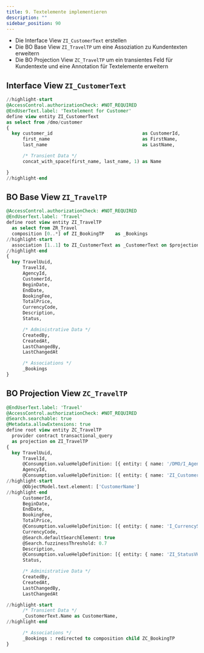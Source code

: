 ```yaml
---
title: 9. Textelemente implementieren
description: ""
sidebar_position: 90
---
```


- Die Interface View `ZI_CustomerText` erstellen
- Die BO Base View `ZI_TravelTP` um eine Assoziation zu Kundentexten erweitern
- Die BO Projection View `ZC_TravelTP` um ein transientes Feld für Kundentexte und eine Annotation für Textelemente erweitern

## Interface View `ZI_CustomerText`

```sql showLineNumbers
//highlight-start
@AccessControl.authorizationCheck: #NOT_REQUIRED
@EndUserText.label: 'Textelement for Customer'
define view entity ZI_CustomerText
as select from /dmo/customer
{
  key customer_id                                 as CustomerId,
      first_name                                  as FirstName,
      last_name                                   as LastName,

      /* Transient Data */
      concat_with_space(first_name, last_name, 1) as Name

}
//highlight-end
```

## BO Base View `ZI_TravelTP`

```sql showLineNumbers
@AccessControl.authorizationCheck: #NOT_REQUIRED
@EndUserText.label: 'Travel'
define root view entity ZI_TravelTP
  as select from ZR_Travel
  composition [0..*] of ZI_BookingTP    as _Bookings
//highlight-start
  association [1..1] to ZI_CustomerText as _CustomerText on $projection.CustomerId = _CustomerText.CustomerId
//highlight-end
{
  key TravelUuid,
      TravelId,
      AgencyId,
      CustomerId,
      BeginDate,
      EndDate,
      BookingFee,
      TotalPrice,
      CurrencyCode,
      Description,
      Status,

      /* Administrative Data */
      CreatedBy,
      CreatedAt,
      LastChangedBy,
      LastChangedAt

      /* Associations */
      _Bookings
}
```

## BO Projection View `ZC_TravelTP`

```sql showLineNumbers
@EndUserText.label: 'Travel'
@AccessControl.authorizationCheck: #NOT_REQUIRED
@Search.searchable: true
@Metadata.allowExtensions: true
define root view entity ZC_TravelTP
  provider contract transactional_query
  as projection on ZI_TravelTP
{
  key TravelUuid,
      TravelId,
      @Consumption.valueHelpDefinition: [{ entity: { name: '/DMO/I_Agency_StdVH', element: 'AgencyID' } }]
      AgencyId,
      @Consumption.valueHelpDefinition: [{ entity: { name: 'ZI_CustomerVH', element: 'CustomerId' } }]
//highlight-start
      @ObjectModel.text.element: ['CustomerName']
//highlight-end
      CustomerId,
      BeginDate,
      EndDate,
      BookingFee,
      TotalPrice,
      @Consumption.valueHelpDefinition: [{ entity: { name: 'I_CurrencyStdVH', element: 'Currency' } }]
      CurrencyCode,
      @Search.defaultSearchElement: true
      @Search.fuzzinessThreshold: 0.7
      Description,
      @Consumption.valueHelpDefinition: [{ entity: { name: 'ZI_StatusVH', element: 'Status' } }]
      Status,

      /* Administrative Data */
      CreatedBy,
      CreatedAt,
      LastChangedBy,
      LastChangedAt

//highlight-start
      /* Transient Data */
      _CustomerText.Name as CustomerName,
//highlight-end

      /* Associations */
      _Bookings : redirected to composition child ZC_BookingTP
}
```
